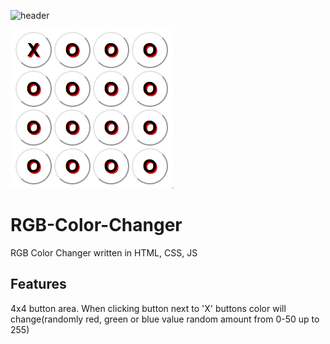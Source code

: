 ![header](https://capsule-render.vercel.app/api?type=rect&color=auto&height=120&section=header&text=color%20changer&fontSize=60&fontAlign=70)

![](Screen.gif)

# RGB-Color-Changer
RGB Color Changer written in HTML, CSS, JS

## Features
4x4 button area. When clicking button next to 'X' buttons color will change(randomly red, green or blue value random amount from 0-50 up to 255)
